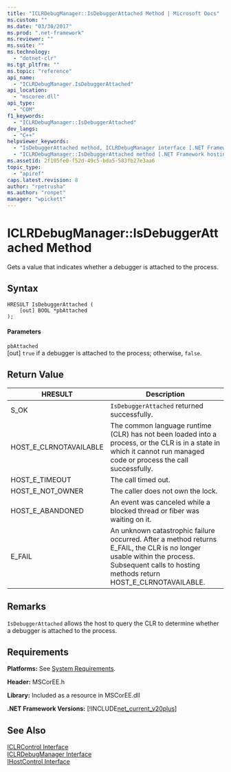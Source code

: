 ```yaml
---
title: "ICLRDebugManager::IsDebuggerAttached Method | Microsoft Docs"
ms.custom: ""
ms.date: "03/30/2017"
ms.prod: ".net-framework"
ms.reviewer: ""
ms.suite: ""
ms.technology: 
  - "dotnet-clr"
ms.tgt_pltfrm: ""
ms.topic: "reference"
api_name: 
  - "ICLRDebugManager.IsDebuggerAttached"
api_location: 
  - "mscoree.dll"
api_type: 
  - "COM"
f1_keywords: 
  - "ICLRDebugManager::IsDebuggerAttached"
dev_langs: 
  - "C++"
helpviewer_keywords: 
  - "IsDebuggerAttached method, ICLRDebugManager interface [.NET Framework hosting]"
  - "ICLRDebugManager::IsDebuggerAttached method [.NET Framework hosting]"
ms.assetid: 2f105fe0-f52d-49c5-bda5-583fb27e3aa6
topic_type: 
  - "apiref"
caps.latest.revision: 8
author: "rpetrusha"
ms.author: "ronpet"
manager: "wpickett"
---
```

# ICLRDebugManager::IsDebuggerAttached Method
Gets a value that indicates whether a debugger is attached to the process.  
  
## Syntax  
  
```  
HRESULT IsDebuggerAttached (  
    [out] BOOL *pbAttached  
);  
```  
  
#### Parameters  
 `pbAttached`  
 [out] `true` if a debugger is attached to the process; otherwise, `false`.  
  
## Return Value  
  
|HRESULT|Description|  
|-------------|-----------------|  
|S_OK|`IsDebuggerAttached` returned successfully.|  
|HOST_E_CLRNOTAVAILABLE|The common language runtime (CLR) has not been loaded into a process, or the CLR is in a state in which it cannot run managed code or process the call successfully.|  
|HOST_E_TIMEOUT|The call timed out.|  
|HOST_E_NOT_OWNER|The caller does not own the lock.|  
|HOST_E_ABANDONED|An event was canceled while a blocked thread or fiber was waiting on it.|  
|E_FAIL|An unknown catastrophic failure occurred. After a method returns E_FAIL, the CLR is no longer usable within the process. Subsequent calls to hosting methods return HOST_E_CLRNOTAVAILABLE.|  
  
## Remarks  
 `IsDebuggerAttached` allows the host to query the CLR to determine whether a debugger is attached to the process.  
  
## Requirements  
 **Platforms:** See [System Requirements](../../../../docs/framework/get-started/system-requirements.md).  
  
 **Header:** MSCorEE.h  
  
 **Library:** Included as a resource in MSCorEE.dll  
  
 **.NET Framework Versions:** [!INCLUDE[net_current_v20plus](../../../../includes/net-current-v20plus-md.md)]  
  
## See Also  
 [ICLRControl Interface](../../../../docs/framework/unmanaged-api/hosting/iclrcontrol-interface.md)   
 [ICLRDebugManager Interface](../../../../docs/framework/unmanaged-api/hosting/iclrdebugmanager-interface.md)   
 [IHostControl Interface](../../../../docs/framework/unmanaged-api/hosting/ihostcontrol-interface.md)